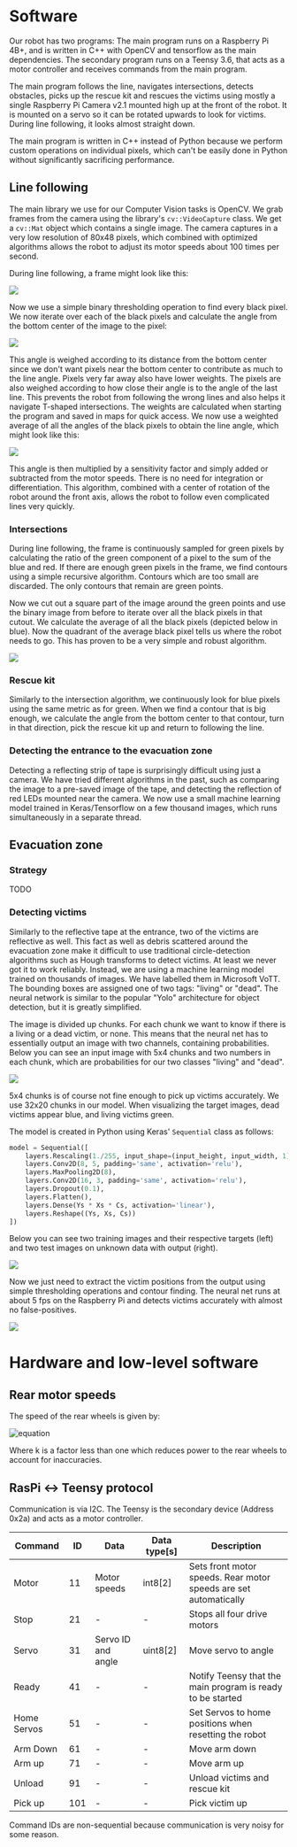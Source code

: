 # Software

Our robot has two programs: The main program runs on a Raspberry Pi 4B+, and is written in C++ with OpenCV and tensorflow as the main dependencies. The secondary program runs on a Teensy 3.6, that acts as a motor controller and receives commands from the main program.

The main program follows the line, navigates intersections, detects obstacles, picks up the rescue kit and rescues the victims using mostly a single Raspberry Pi Camera v2.1 mounted high up at the front of the robot. It is mounted on a servo so it can be rotated upwards to look for victims. During line following, it looks almost straight down.

The main program is written in C++ instead of Python because we perform custom operations on individual pixels, which can't be easily done in Python without significantly sacrificing performance.

## Line following

The main library we use for our Computer Vision tasks is OpenCV. We grab frames from the camera using the library's `cv::VideoCapture` class. We get a `cv::Mat` object which contains a single image. The camera captures in a very low resolution of 80x48 pixels, which combined with optimized algorithms allows the robot to adjust its motor speeds about 100 times per second.

During line following, a frame might look like this:

![](/docs/linefollowing_example_frame.png)

Now we use a simple binary thresholding operation to find every black pixel. We now iterate over each of the black pixels and calculate the angle from the bottom center of the image to the pixel:

![](/docs/linefollowing_example_frame_pixel.png)

This angle is weighed according to its distance from the bottom center since we don't want pixels near the bottom center to contribute as much to the line angle. Pixels very far away also have lower weights. The pixels are also weighed according to how close their angle is to the angle of the last line. This prevents the robot from following the wrong lines and also helps it navigate T-shaped intersections. The weights are calculated when starting the program and saved in maps for quick access. We now use a weighted average of all the angles of the black pixels to obtain the line angle, which might look like this:

![](/docs/linefollowing_example_frame_angle.png)

This angle is then multiplied by a sensitivity factor and simply added or subtracted from the motor speeds. There is no need for integration or differentiation. This algorithm, combined with a center of rotation of the robot around the front axis, allows the robot to follow even complicated lines very quickly.

### Intersections

During line following, the frame is continuously sampled for green pixels by calculating the ratio of the green component of a pixel to the sum of the blue and red. If there are enough green pixels in the frame, we find contours using a simple recursive algorithm. Contours which are too small are discarded. The only contours that remain are green points.

Now we cut out a square part of the image around the green points and use the binary image from before to iterate over all the black pixels in that cutout. We calculate the average of all the black pixels (depicted below in blue). Now the quadrant of the average black pixel tells us where the robot needs to go. This has proven to be a very simple and robust algorithm.

![](/docs/green_example.png)

### Rescue kit

Similarly to the intersection algorithm, we continuously look for blue pixels using the same metric as for green. When we find a contour that is big enough, we calculate the angle from the bottom center to that contour, turn in that direction, pick the rescue kit up and return to following the line.

### Detecting the entrance to the evacuation zone

Detecting a reflecting strip of tape is surprisingly difficult using just a camera. We have tried different algorithms in the past, such as comparing the image to a pre-saved image of the tape, and detecting the reflection of red LEDs mounted near the camera. We now use a small machine learning model trained in Keras/Tensorflow on a few thousand images, which runs simultaneously in a separate thread.

## Evacuation zone

### Strategy

TODO

### Detecting victims

Similarly to the reflective tape at the entrance, two of the victims are reflective as well. This fact as well as debris scattered around the evacuation zone make it difficult to use traditional circle-detection algorithms such as Hough transforms to detect victims. At least we never got it to work reliably. Instead, we are using a machine learning model trained on thousands of images. We have labelled them in Microsoft VoTT. The bounding boxes are assigned one of two tags: "living" or "dead". The neural network is similar to the popular "Yolo" architecture for object detection, but it is greatly simplified.

The image is divided up chunks. For each chunk we want to know if there is a living or a dead victim, or none. This means that the neural net has to essentially output an image with two channels, containing probabilities. Below you can see an input image with 5x4 chunks and two numbers in each chunk, which are probabilities for our two classes "living" and "dead".

![](/docs/victim_ml_target_example.png)

5x4 chunks is of course not fine enough to pick up victims accurately. We use 32x20 chunks in our model. When visualizing the target images, dead victims appear blue, and living victims green.

The model is created in Python using Keras' `Sequential` class as follows:

```python
model = Sequential([
    layers.Rescaling(1./255, input_shape=(input_height, input_width, 1)),
    layers.Conv2D(8, 5, padding='same', activation='relu'),
    layers.MaxPooling2D(8),
    layers.Conv2D(16, 3, padding='same', activation='relu'),
    layers.Dropout(0.1),
    layers.Flatten(),
    layers.Dense(Ys * Xs * Cs, activation='linear'),
    layers.Reshape((Ys, Xs, Cs))
])
```

Below you can see two training images and their respective targets (left) and two test images on unknown data with output (right).

![](/docs/victim_ml_example.png)

Now we just need to extract the victim positions from the output using simple thresholding operations and contour finding. The neural net runs at about 5 fps on the Raspberry Pi and detects victims accurately with almost no false-positives.

![](/docs/victim_ml_output_example.png)

# Hardware and low-level software

## Rear motor speeds

The speed of the rear wheels is given by:

![equation](/docs/eq_rear_wheel_speeds.jpg)

Where k is a factor less than one which reduces power to the rear wheels to account for inaccuracies.

## RasPi <-> Teensy protocol

Communication is via I2C. The Teensy is the secondary device (Address 0x2a) and acts as a motor controller.

| Command | ID | Data | Data type[s] | Description |
| - | - | - | - | - |
| Motor | 11 | Motor speeds | int8[2] | Sets front motor speeds. Rear motor speeds are set automatically |
| Stop | 21 | - | - | Stops all four drive motors |
| Servo | 31 | Servo ID and angle | uint8[2] | Move servo to angle |
| Ready | 41 | - | - | Notify Teensy that the main program is ready to be started |
| Home Servos | 51 | - | - | Set Servos to home positions when resetting the robot |
| Arm Down | 61 | - | - | Move arm down |
| Arm up | 71 | - | - | Move arm up |
| Unload | 91 | - | - | Unload victims and rescue kit |
| Pick up | 101 | - | - | Pick victim up |

Command IDs are non-sequential because communication is very noisy for some reason.